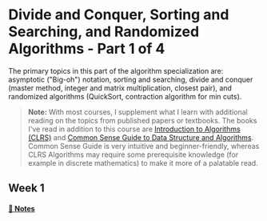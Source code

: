 # Divide and Conquer, Sorting and Searching, and Randomized Algorithms - Part 1 of 4

The primary topics in this part of the algorithm specialization are: asymptotic ("Big-oh") notation, sorting and searching, divide and conquer (master method, integer and matrix multiplication, closest pair), and randomized algorithms (QuickSort, contraction algorithm for min cuts).

> **Note:** With most courses, I supplement what I learn with additional reading on the topics from published papers or textbooks. The books I've read in addition to this course are [Introduction to Algorithms (CLRS)](https://www.amazon.com/Introduction-Algorithms-3rd-MIT-Press/dp/0262033844/ref=sr_1_2?crid=WFN9GGKJHG4X&keywords=introduction+to+algorithms&qid=1649899653&sprefix=introduction%2Caps%2C142&sr=8-2) and [Common Sense Guide to Data Structure and Algorithms](https://www.amazon.com/Common-Sense-Guide-Structures-Algorithms-Second/dp/1680507222/ref=sr_1_1?crid=2NK8TWOMWZIXW&keywords=common+sense+guide+to+data+structures+and+algorithms&qid=1649899679&sprefix=common+sense+%2Caps%2C167&sr=8-1). Common Sense Guide is very intuitive and beginner-friendly, whereas CLRS Algorithms may require some prerequisite knowledge (for example in discrete mathematics) to make it more of a palatable read.

## Week 1
#### [📓 Notes](week1-notes.md)
